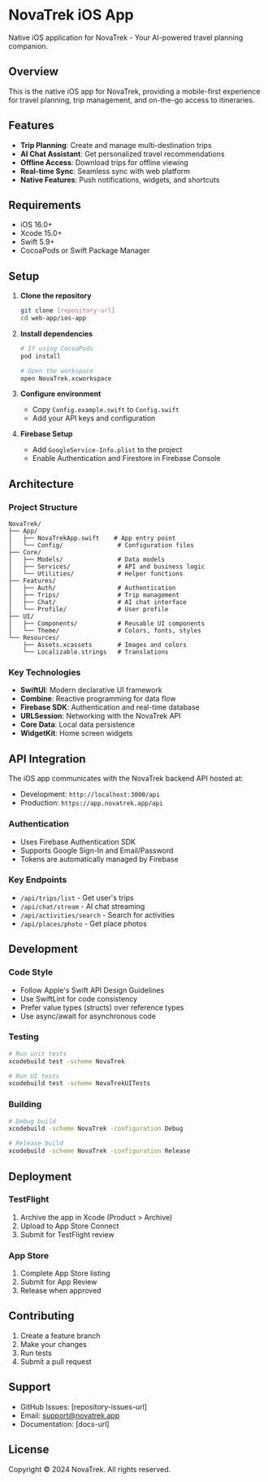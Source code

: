 # NovaTrek iOS App

Native iOS application for NovaTrek - Your AI-powered travel planning companion.

## Overview

This is the native iOS app for NovaTrek, providing a mobile-first experience for travel planning, trip management, and on-the-go access to itineraries.

## Features

- **Trip Planning**: Create and manage multi-destination trips
- **AI Chat Assistant**: Get personalized travel recommendations
- **Offline Access**: Download trips for offline viewing
- **Real-time Sync**: Seamless sync with web platform
- **Native Features**: Push notifications, widgets, and shortcuts

## Requirements

- iOS 16.0+
- Xcode 15.0+
- Swift 5.9+
- CocoaPods or Swift Package Manager

## Setup

1. **Clone the repository**
   ```bash
   git clone [repository-url]
   cd web-app/ios-app
   ```

2. **Install dependencies**
   ```bash
   # If using CocoaPods
   pod install
   
   # Open the workspace
   open NovaTrek.xcworkspace
   ```

3. **Configure environment**
   - Copy `Config.example.swift` to `Config.swift`
   - Add your API keys and configuration

4. **Firebase Setup**
   - Add `GoogleService-Info.plist` to the project
   - Enable Authentication and Firestore in Firebase Console

## Architecture

### Project Structure
```
NovaTrek/
├── App/
│   ├── NovaTrekApp.swift    # App entry point
│   └── Config/               # Configuration files
├── Core/
│   ├── Models/               # Data models
│   ├── Services/             # API and business logic
│   └── Utilities/            # Helper functions
├── Features/
│   ├── Auth/                 # Authentication
│   ├── Trips/                # Trip management
│   ├── Chat/                 # AI chat interface
│   └── Profile/              # User profile
├── UI/
│   ├── Components/           # Reusable UI components
│   └── Theme/                # Colors, fonts, styles
└── Resources/
    ├── Assets.xcassets       # Images and colors
    └── Localizable.strings   # Translations
```

### Key Technologies

- **SwiftUI**: Modern declarative UI framework
- **Combine**: Reactive programming for data flow
- **Firebase SDK**: Authentication and real-time database
- **URLSession**: Networking with the NovaTrek API
- **Core Data**: Local data persistence
- **WidgetKit**: Home screen widgets

## API Integration

The iOS app communicates with the NovaTrek backend API hosted at:
- Development: `http://localhost:3000/api`
- Production: `https://app.novatrek.app/api`

### Authentication
- Uses Firebase Authentication SDK
- Supports Google Sign-In and Email/Password
- Tokens are automatically managed by Firebase

### Key Endpoints
- `/api/trips/list` - Get user's trips
- `/api/chat/stream` - AI chat streaming
- `/api/activities/search` - Search for activities
- `/api/places/photo` - Get place photos

## Development

### Code Style
- Follow Apple's Swift API Design Guidelines
- Use SwiftLint for code consistency
- Prefer value types (structs) over reference types
- Use async/await for asynchronous code

### Testing
```bash
# Run unit tests
xcodebuild test -scheme NovaTrek

# Run UI tests
xcodebuild test -scheme NovaTrekUITests
```

### Building
```bash
# Debug build
xcodebuild -scheme NovaTrek -configuration Debug

# Release build
xcodebuild -scheme NovaTrek -configuration Release
```

## Deployment

### TestFlight
1. Archive the app in Xcode (Product > Archive)
2. Upload to App Store Connect
3. Submit for TestFlight review

### App Store
1. Complete App Store listing
2. Submit for App Review
3. Release when approved

## Contributing

1. Create a feature branch
2. Make your changes
3. Run tests
4. Submit a pull request

## Support

- GitHub Issues: [repository-issues-url]
- Email: support@novatrek.app
- Documentation: [docs-url]

## License

Copyright © 2024 NovaTrek. All rights reserved.